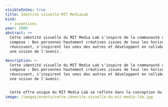 ```yaml
---
visibleInCms: true
title: Identité visuelle MIT MediaLab
kind:
  - inventions
year: 2000
abstract: >+
  Cette identité visuelle du MIT Media Lab s'inspire de la communauté qui le
  compose : Des personnes hautement créatives issues de tous les horizons se
  réunissent, s'inspirent les unes des autres et développent en collaboration
  une vision de l'avenir.

description: >-
  Cette identité visuelle du MIT Media Lab s'inspire de la communauté qui le
  compose : Des personnes hautement créatives issues de tous les horizons se
  réunissent, s'inspirent les unes des autres et développent en collaboration
  une vision de l'avenir.


  Cette offre unique du MIT Media Lab se reflète dans la conception du logo. Chacune des trois formes représente la contribution d'un individu, la forme résultante représente le résultat de ce processus : Une redéfinition constante de ce que les médias et la technologie signifient aujourd'hui. Le logo est basé sur un système visuel, un algorithme qui produit un logo unique pour chaque personne, pour le corps enseignant, le personnel et les étudiants. Chaque personne peut revendiquer et posséder une forme individuelle et l'utiliser sur sa carte de visite ou son site web personnel. La conception englobe tous les supports, cartes de visite, papier à lettres, site web, animations, signalisation, etc. Une interface web personnalisée a été développée pour permettre à chaque personne du Media Lab de choisir et de revendiquer un logo individuel pour sa carte de visite, ainsi qu'un logiciel d'animation personnalisé qui permet de créer des animations personnalisées pour tout contenu vidéo produit par le laboratoire.
image: /images/events/cette-identite-visuelle-du-mit-media-lab.jpg
---
```

